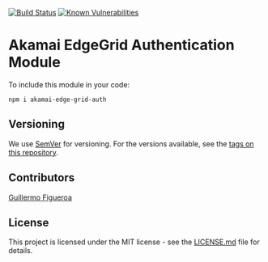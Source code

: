 [![Build Status](https://travis-ci.org/gfirem/akamai-edge-grid-auth.svg?branch=master)](https://travis-ci.org/gfirem/akamai-edge-grid-auth) [![Known Vulnerabilities](https://snyk.io/test/github/gfirem/akamai-edge-grid-auth/badge.svg)](https://snyk.io/test/github/gfirem/akamai-edge-grid-auth)
# Akamai EdgeGrid Authentication Module

To include this module in your code:

`npm i akamai-edge-grid-auth`

## Versioning
We use [SemVer](http://semver.org/) for versioning. For the versions available, see the [tags on this repository](https://github.com/gfirem/akamai-release-node/tags). 

## Contributors

[Guillermo Figueroa](https://github.com/gfirem)

## License

This project is licensed under the MIT license - see the [LICENSE.md](LICENSE) file for details.
